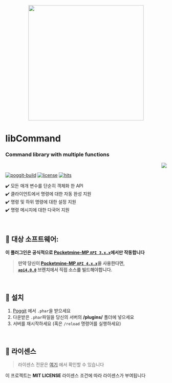 <p align="center"> <img src="https://ghcdn.rawgit.org/Blugin/libCommand/main/icon.png" width="360"> </p>  
  
# libCommand  
### Command library with multiple functions
<p align="right">  
  <a href="https://github.com/Blugin/libCommand/blob/main/README_KOR.md">  
    <img src="https://img.shields.io/static/v1?label=%ED%95%9C%EA%B5%AD%EC%96%B4&message=%EB%A1%9C+%EC%9D%BD%EA%B8%B0&labelColor=success">  
  </a>  
</p>  
    
[![poggit-build](https://poggit.pmmp.io/ci.shield/Blugin/libCommand/libCommand)](https://poggit.pmmp.io/ci/Blugin/libCommand/libCommand)
[![license](https://img.shields.io/github/license/Blugin/libCommand.svg)](https://github.com/Blugin/libCommand/blob/main/LICENSE)
[![hits](https://views.whatilearened.today/views/github/Blugin/libCommand.svg)](http://hits.dwyl.com/Blugin/libCommand)
  
✔️ 모든 매개 변수를 단순히 객체화 한 API  
✔️ 클라이언트에서 명령에 대한 자동 완성 지원  
✔️ 명령 및 하위 명령에 대한 설정 지원  
✔️ 명령 메시지에 대한 다국어 지원  
  
<br>  
  
## :file_folder: 대상 소프트웨어: 
**이 플러그인은 공식적으로 [Pocketmine-MP `API 3.x.x`](https://github.com/pmmp/PocketMine-MP/tree/stable)에서만 작동합니다**
> **만약 당신이 [**Pocketmine-MP** `API 4.x.x`](https://github.com/pmmp/PocketMine-MP/tree/master)을 사용한다면,**  
> **[`api4.0.0`](https://github.com/Blugin/libCommand/tree/api4.0.0) 브랜치에서 직접 소스를 빌드해야합니다.**
  
<br>  
  
## :wrench: 설치
1) [Poggit](https://poggit.pmmp.io/ci/Blugin/libCommand/libCommand) 에서 `.phar`을  받으세요  
2) 다운받은 `.phar`파일을 당신의 서버의 **/plugins/** 폴더에 넣으세요  
3) 서버를 재시작하세요 (혹은 `/reload` 명령어를 실행하세요)  
  
<br>  
  
## :memo: 라이센스 
> 라이센스 전문은 [여기](https://github.com/Blugin/libCommand/blob/main/LICENSE) 에서 확인할 수 있습니다  
  
이 프로젝트는 **MIT LICENSE** 라이센스 조건에 따라 라이센스가 부여됩니다
